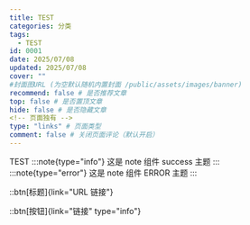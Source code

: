```yaml
---
title: TEST
categories: 分类
tags:
  - TEST
id: 0001
date: 2025/07/08
updated: 2025/07/08
cover: ""
#封面图URL (为空默认随机内置封面 /public/assets/images/banner)
recommend: false # 是否推荐文章
top: false # 是否置顶文章
hide: false # 是否隐藏文章
<!-- 页面独有 -->
type: "links" # 页面类型
comment: false # 关闭页面评论（默认开启）
---
```

TEST
:::note{type="info"}
这是 note 组件 success 主题
:::
:::note{type="error"}
这是 note 组件 ERROR 主题
:::
<!-- 按钮组件 -->
::btn[标题]{link="URL 链接"}
<!-- 支持类型：info、success、warning、error、import -->
::btn[按钮]{link="链接" type="info"}